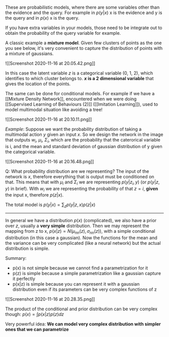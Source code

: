 These are probabilistic models, where there are some variables other than the evidence and the query. For example in $p(y|x)$ x is the evidence and y is the query and in $p(x)$ x is the query. 

If you have extra variables in your models, those need to be integrate out to obtain the probability of the query variable for example. 

A classic example a **mixture model**. Given few clusters of points as the one you see below, it's very convenient to capture the distribution of points with a mixture of gaussians.

![[Screenshot 2020-11-16 at 20.05.42.png]]

In this case the latent variable $z$ is a categorical variable (0, 1, 2), which identifies to which cluster belongs to. **$x$ is a 2 dimensional variable** that gives the location of the points.

The same can be done for conditional models. 
For example if we have a [[Mixture Density Network]], encountered when we were doing [[Supervised Learning of Behaviours (2)]] ([[Imitation Learning]]), used to model multimodal situation like avoiding a tree!

![[Screenshot 2020-11-16 at 20.10.11.png]]

*Example*:
Suppose we want the probability distribution of taking a multimodal action $y$ given an input $x$. So we design the network in the image that outputs $w_i$, $\mu_i$, $\Sigma_i$, which are the probability that the caterorical variable is i, and the mean and standard deviation of gaussian distribution of y given the categorical variable. 

![[Screenshot 2020-11-16 at 20.16.48.png]]

Q: What probability distribution are we representing? 
The input of the network is $x$, therefore everything that is output must be conditioned on that. This means that with $\mu_i$ and $\Sigma_i$ we are representing $p(y|z_i, y)$ (or $p(y|z, y)$ in brief). 
With $w_i$ we are representing the probability of that $z = i$, **given** the input x, therefore $p(z|x)$.

The total model is $p(y|x) = \sum_z p(y|z, x) p(z|x)$

---
In general we have a distribution $p(x)$ (complicated), we also have a prior over $z$, usually a **very simple** distribution. 
Then we may represent the mapping from z to x, $p(x|z) = N(\mu_{nn}(z), \sigma_{nn}(z))$, with a simple  conditional distribution (in this case a gaussian).  Now the functions for the mean and the variance can be very complicated (like a neural network) but the actual distribution is simple.

Summary:
- p(x) is not simple because we cannot find a parametrization for it
- p(z) is simple because a simple parametrization like a gaussian capture it perfectly 
- p(x|z) is simple because you can represent it with a gaussian distribution even if its parameters can be very complex functions of z

![[Screenshot 2020-11-16 at 20.28.35.png]]

The product of the conditional and prior distribution can be very complex though:
$p(x) = \int p(x|z) p(z) dz$

Very powerful idea:
**We can model very complex distribution with simpler ones that we can parametrize**
